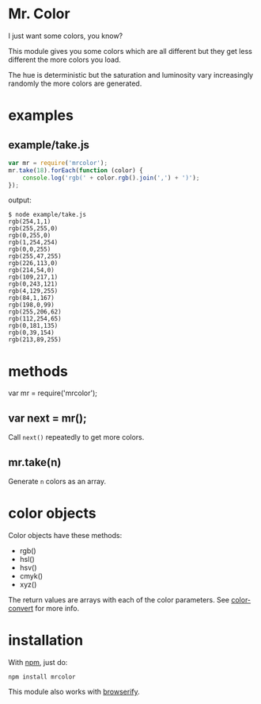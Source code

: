 Mr. Color
=========

I just want some colors, you know?

This module gives you some colors which are all different but they get less
different the more colors you load.

The hue is deterministic but the saturation and luminosity vary increasingly
randomly the more colors are generated.

examples
========

example/take.js
---------------

````javascript
var mr = require('mrcolor');
mr.take(18).forEach(function (color) {
    console.log('rgb(' + color.rgb().join(',') + ')');
});
````

output:

    $ node example/take.js
    rgb(254,1,1)
    rgb(255,255,0)
    rgb(0,255,0)
    rgb(1,254,254)
    rgb(0,0,255)
    rgb(255,47,255)
    rgb(226,113,0)
    rgb(214,54,0)
    rgb(109,217,1)
    rgb(0,243,121)
    rgb(4,129,255)
    rgb(84,1,167)
    rgb(198,0,99)
    rgb(255,206,62)
    rgb(112,254,65)
    rgb(0,181,135)
    rgb(0,39,154)
    rgb(213,89,255)

methods
=======

var mr = require('mrcolor');

var next = mr();
----------------

Call `next()` repeatedly to get more colors.

mr.take(n)
----------

Generate `n` colors as an array.

color objects
=============

Color objects have these methods:

* rgb()
* hsl()
* hsv()
* cmyk()
* xyz()

The return values are arrays with each of the color parameters.
See [color-convert](https://github.com/harthur/color-convert) for more info.

installation
============

With [npm](http://npmjs.org), just do:

    npm install mrcolor

This module also works with
[browserify](https://github.com/substack/node-browserify).
